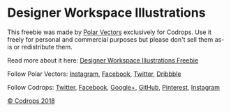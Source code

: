 # Designer Workspace Illustrations
This freebie was made by [Polar Vectors](https://polarvectors.com/) exclusively for Codrops.
Use it freely for personal and commercial purposes but please don't sell them as-is or redistribute them. 

Read more about it here: [Designer Workspace Illustrations Freebie](https://tympanus.net/codrops/?p=34233)

Follow Polar Vectors: [Instagram](https://www.instagram.com/diana.hlevnjak/), [Facebook](https://www.facebook.com/polarvectors/), [Twitter](https://twitter.com/PolarVectors), [Dribbble](https://dribbble.com/DianaHlevnjak)

Follow Codrops: [Twitter](http://www.twitter.com/codrops), [Facebook](http://www.facebook.com/codrops), [Google+](https://plus.google.com/101095823814290637419), [GitHub](https://github.com/codrops), [Pinterest](http://www.pinterest.com/codrops/), [Instagram](https://www.instagram.com/codropsss/)


[© Codrops 2018](http://www.codrops.com)